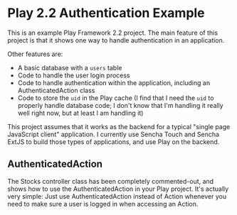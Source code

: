 Play 2.2 Authentication Example
===============================

This is an example Play Framework 2.2 project. The main
feature of this project is that it shows one way to handle authentication
in an application.

Other features are:

* A basic database with a `users` table
* Code to handle the user login process
* Code to handle authentication within the application, including
  an AuthenticatedAction class
* Code to store the `uid` in the Play cache (I find that I need the
  `uid` to properly handle database code; I don't know that I'm 
  handling it really well right now, but at least I am handling it)

This project assumes that it works as the backend for a typical
"single page JavaScript client" application. I currently use
Sencha Touch and Sencha ExtJS to build those types of applications,
and use Play on the backend.


AuthenticatedAction
-------------------

The Stocks controller class has been completely commented-out, and
shows how to use the AuthenticatedAction in your Play project. It's
actually very simple: Just use AuthenticatedAction instead of Action
whenever you need to make sure a user is logged in when accessing an
Action.

